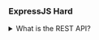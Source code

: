 ### ExpressJS Hard

<details>
  <summary>What is the REST API?</summary>
  TODO: add answer @ChandrajyotiAdil
</details>
